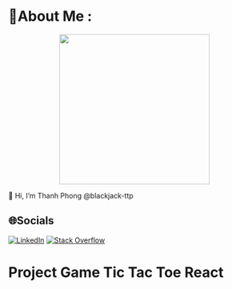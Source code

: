 # 💫About Me :
<p align="center"><a href="https://github.com/blackjack-ttp/" target="_blank"><img src="https://res.cloudinary.com/dt9jfmwiy/image/upload/v1695052210/My%20image/yzopktl1plls487thcwr.png" width="300"></a></p>

🐅 Hi, I’m Thanh Phong @blackjack-ttp

## 🌐Socials
[![LinkedIn](https://img.shields.io/badge/LinkedIn-%230077B5.svg?logo=linkedin&logoColor=white)](https://linkedin.com/in/phong-trần-thanh-b92500287) [![Stack Overflow](https://img.shields.io/badge/-Stackoverflow-FE7A16?logo=stack-overflow&logoColor=white)](https://stackoverflow.com/users/22580596) 

# Project Game Tic Tac Toe React

